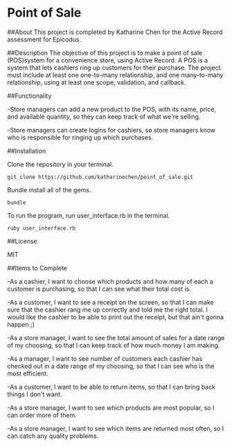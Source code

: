 # Point of Sale 

##About 
This project is completed by Katharine Chen for the Active Record assessment for Epicodus. 

##Description 
The objective of this project is to make a point of sale (POS)system for a convenience store, using Active Record. A POS is a system that lets cashiers ring up customers for their purchase. The project must include at least one one-to-many relationship, and one many-to-many relationship, using at least one scope, validation, and callback.  

##Functionality 

-Store managers can add a new product to the POS, with its name, price, and available quantity, so they can keep track of what we're selling.

-Store managers can create logins for cashiers, so store managers know who is responsible for ringing up which purchases.

##Installation 

Clone the repository in your terminal. 
	
	git clone https://github.com/katharinechen/point_of_sale.git 

Bundle install all of the gems. 

	bundle 

To run the program, run user_interface.rb in the terminal. 

	ruby user_interface.rb 

##License

MIT

##Items to Complete 

-As a cashier, I want to choose which products and how many of each a customer is purchasing, so that I can see what their total cost is.

-As a customer, I want to see a receipt on the screen, so that I can make sure that the cashier rang me up correctly and told me the right total. I would like the cashier to be able to print out the receipt, but that ain't gonna happen ;)

-As a store manager, I want to see the total amount of sales for a date range of my choosing, so that I can keep track of how much money I am making.

-As a manager, I want to see number of customers each cashier has checked out in a date range of my choosing, so that I can see who is the most efficient.

-As a customer, I want to be able to return items, so that I can bring back things I don't want.

-As a store manager, I want to see which products are most popular, so I can order more of them.

-As a store manager, I want to see which items are returned most often, so I can catch any quality problems.